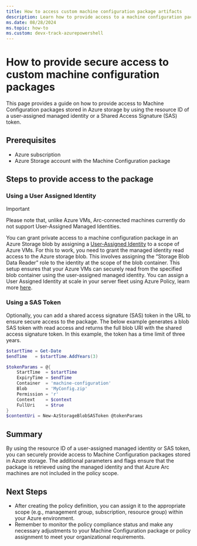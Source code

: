 ```yaml
---
title: How to access custom machine configuration package artifacts
description: Learn how to provide access to a machine configuration package file in Azure blob storage .
ms.date: 08/28/2024
ms.topic: how-to
ms.custom: devx-track-azurepowershell
---
```


# How to provide secure access to custom machine configuration packages
This page provides a guide on how to provide access to Machine Configuration packages stored in Azure storage by using the resource ID of a user-assigned managed identity or a Shared Access Signature (SAS) token. 

## Prerequisites
- Azure subscription
- Azure Storage account with the Machine Configuration package
  
## Steps to provide access to the package
### Using a User Assigned Identity 

> [!IMPORTANT]
> Please note that, unlike Azure VMs, Arc-connected machines currently do not support User-Assigned Managed Identities.

You can grant private access to a machine configuration package in an Azure Storage blob by assigning a [User-Assigned Identity][01] to a scope of Azure VMs.  For this to work, you need to grant the managed identity read access to the Azure storage blob. This involves assigning the “Storage Blob Data Reader” role to the identity at the scope of the blob container. This setup ensures that your Azure VMs can securely read from the specified blob container using the user-assigned managed identity. You can assign a User Assigned Identity at scale in your server fleet using Azure Policy, learn more [here][02].

### Using a SAS Token 
Optionally, you can add a shared access signature (SAS) token in the URL to ensure secure access to the package. The below example generates a blob SAS token with read access and returns the full blob URI with the shared access signature token. In this example, the token has a time limit of three years.

```powershell
$startTime = Get-Date
$endTime   = $startTime.AddYears(3)

$tokenParams = @{
    StartTime  = $startTime
    ExpiryTime = $endTime
    Container  = 'machine-configuration'
    Blob       = 'MyConfig.zip'
    Permission = 'r'
    Context    = $context
    FullUri    = $true
}
$contentUri = New-AzStorageBlobSASToken @tokenParams
```

## Summary
By using the resource ID of a user-assigned managed identity or SAS token, you can securely provide access to Machine Configuration packages stored in Azure storage. The additional parameters and flags ensure that the package is retrieved using the managed identity and that Azure Arc machines are not included in the policy scope.

## Next Steps
- After creating the policy definition, you can assign it to the appropriate scope (e.g., management group, subscription, resource group) within your Azure environment.
- Remember to monitor the policy compliance status and make any necessary adjustments to your Machine Configuration package or policy assignment to meet your organizational requirements.

<!-- Reference link definitions -->
[01]: https://learn.microsoft.com/entra/identity/managed-identities-azure-resources/managed-identity-best-practice-recommendations#using-user-assigned-identities-to-reduce-administration
[02]: https://learn.microsoft.com/entra/identity/managed-identities-azure-resources/how-to-assign-managed-identity-via-azure-policy

